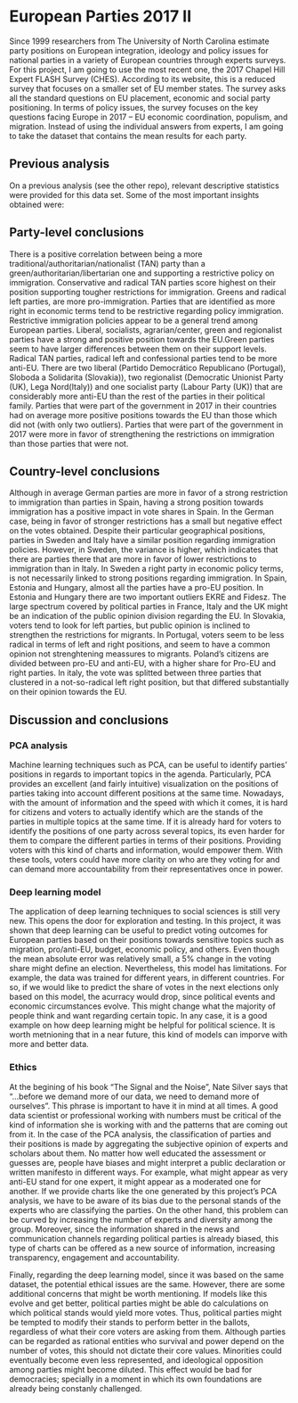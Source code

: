 # European Parties 2017 II

Since 1999 researchers from The University of North Carolina estimate party positions on European integration, ideology and policy issues for national parties in a variety of European countries through experts surveys. For this project, I am going to use the most recent one, the 2017 Chapel Hill Expert FLASH Survey (CHES). According to its website, this is a reduced survey that focuses on a smaller set of EU member states. The survey asks all the standard questions on EU placement, economic and social party positioning. In terms of policy issues, the survey focuses on the key questions facing Europe in 2017 – EU economic coordination, populism, and migration. Instead of using the individual answers from experts, I am going to take the dataset that contains the mean results for each party.

## Previous analysis
On a previous analysis (see the other repo), relevant descriptive statistics were provided for this data set. Some of the most important insights obtained were: 


## Party-level conclusions
There is a positive correlation between being a more traditional/authoritarian/nationalist (TAN) party than a green/authoritarian/libertarian one and supporting a restrictive policy on immigration.
Conservative and radical TAN parties score highest on their position supporting tougher restrictions for immigration.
Greens and radical left parties, are more pro-immigration.
Parties that are identified as more right in economic terms tend to be restrictive regarding policy immigration. 
Restrictive immigration policies appear to be a general trend among European parties. 
Liberal, socialists, agrarian/center, green and regionalist parties have a strong and positive position towards the EU.Green parties seem to have larger differences between them on their support levels.
Radical TAN parties, radical left and confessional parties tend to be more anti-EU. 
There are two liberal (Partido Democrático Republicano (Portugal), Sloboda a Solidarita (Slovakia)), two regionalist (Democratic Unionist Party (UK), Lega Nord(Italy)) and one socialist party (Labour Party (UK)) that are considerably more anti-EU than the rest of the parties in their political family.
Parties that were part of the government in 2017 in their countries had on average more positive positions towards the EU than those which did not (with only two outliers).
Parties that were part of the government in 2017 were more in favor of strengthening the restrictions on immigration than those parties that were not.

## Country-level conclusions
Although in average German parties are more in favor of a strong restriction to immigration than parties in Spain, having a strong position towards immigration has a positive impact in vote shares in Spain. In the German case, being in favor of stronger restrictions has a small but negative effect on the votes obtained.
Despite their particular geographical positions, parties in Sweden and Italy have a similar position regarding immigration policies. However, in Sweden, the variance is higher, which indicates that there are parties there that are more in favor of lower restrictions to immigration than in Italy.
In Sweden a right party in economic policy terms, is not necessarily linked to strong positions regarding immigration.
In Spain, Estonia and Hungary, almost all the parties have a pro-EU position. In Estonia and Hungary there are two important outliers EKRE and Fidesz. The large spectrum covered by political parties in France, Italy and the UK might be an indication of the public opinion division regarding the EU.
In Slovakia, voters tend to look for left parties, but public opinion is inclined to strengthen the restrictions for migrants.
In Portugal, voters seem to be less radical in terms of left and right positions, and seem to have a common opinion not strenghtening meassures to migrants.
Poland’s citizens are divided between pro-EU and anti-EU, with a higher share for Pro-EU and right parties.
In italy, the vote was splitted between three parties that clustered in a not-so-radical left right position, but that differed substantially on their opinion towards the EU.

## Discussion and conclusions
### PCA analysis
Machine learning techniques such as PCA, can be useful to identify parties’ positions in regards to important topics in the agenda. Particularly, PCA provides an excellent (and fairly intuitive) visualization on the positions of parties taking into account different positions at the same time. Nowadays, with the amount of information and the speed with which it comes, it is hard for citizens and voters to actually identify which are the stands of the parties in multiple topics at the same time. If it is already hard for voters to identify the positions of one party across several topics, its even harder for them to compare the different parties in terms of their positions. Providing voters with this kind of charts and information, would empower them. With these tools, voters could have more clarity on who are they voting for and can demand more accountability from their representatives once in power.

### Deep learning model
The application of deep learning techniques to social sciences is still very new. This opens the door for exploration and testing. In this project, it was shown that deep learning can be useful to predict voting outcomes for European parties based on their positions towards sensitive topics such as migration, pro/anti-EU, budget, economic policy, and others. Even though the mean absolute error was relatively small, a 5% change in the voting share might define an election. Nevertheless, this model has limitations. For example, the data was trained for different years, in different countries. For so, if we would like to predict the share of votes in the next elections only based on this model, the acurracy would drop, since political events and economic circumstances evolve. This might change what the majority of people think and want regarding certain topic. In any case, it is a good example on how deep learning might be helpful for political science. It is worth metnioning that in a near future, this kind of models can imporve with more and better data.

### Ethics
At the begining of his book “The Signal and the Noise”, Nate Silver says that “…before we demand more of our data, we need to demand more of ourselves”. This phrase is important to have it in mind at all times. A good data scientist or professional working with numbers must be critical of the kind of information she is working with and the patterns that are coming out from it. In the case of the PCA analysis, the classification of parties and their positions is made by aggregating the subjective opinion of experts and scholars about them. No matter how well educated the assessment or guesses are, people have biases and might interpret a public declaration or written manifesto in different ways. For example, what might appear as very anti-EU stand for one expert, it might appear as a moderated one for another. If we provide charts like the one generated by this project’s PCA analysis, we have to be aware of its bias due to the personal stands of the experts who are classifying the parties. On the other hand, this problem can be curved by increasing the number of experts and diversity among the group. Moreover, since the information shared in the news and communication channels regarding political parties is already biased, this type of charts can be offered as a new source of information, increasing transparency, engagement and accountability.

Finally, regarding the deep learning model, since it was based on the same dataset, the potential ethical issues are the same. However, there are some additional concerns that might be worth mentioning. If models like this evolve and get better, political parties might be able do calculations on which political stands would yield more votes. Thus, political parties might be tempted to modify their stands to perform better in the ballots, regardless of what their core voters are asking from them. Although parties can be regarded as rational entities who survival and power depend on the number of votes, this should not dictate their core values. Minorities could eventually become even less represented, and ideological opposition among parties might become diluted. This effect would be bad for democracies; specially in a moment in which its own foundations are already being constanly challenged.

